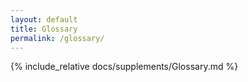 ```yaml
---
layout: default
title: Glossary
permalink: /glossary/
---
```


{% include_relative docs/supplements/Glossary.md %}